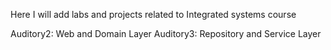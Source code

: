 Here I will add labs and projects related to Integrated systems course

Auditory2: Web and Domain Layer
Auditory3: Repository and Service Layer 